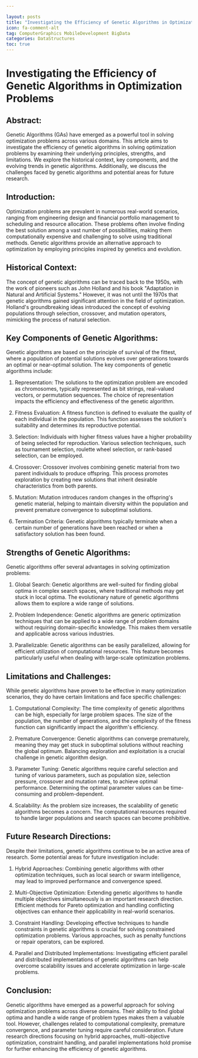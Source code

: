 ```yaml
---

layout: posts
title: "Investigating the Efficiency of Genetic Algorithms in Optimization Problems"
icon: fa-comment-alt
tag: ComputerGraphics MobileDevelopment BigData
categories: DataStructures
toc: true
---
```




# Investigating the Efficiency of Genetic Algorithms in Optimization Problems

## Abstract:
Genetic Algorithms (GAs) have emerged as a powerful tool in solving optimization problems across various domains. This article aims to investigate the efficiency of genetic algorithms in solving optimization problems by examining their underlying principles, strengths, and limitations. We explore the historical context, key components, and the evolving trends in genetic algorithms. Additionally, we discuss the challenges faced by genetic algorithms and potential areas for future research.

## Introduction:
Optimization problems are prevalent in numerous real-world scenarios, ranging from engineering design and financial portfolio management to scheduling and resource allocation. These problems often involve finding the best solution among a vast number of possibilities, making them computationally expensive and challenging to solve using traditional methods. Genetic algorithms provide an alternative approach to optimization by employing principles inspired by genetics and evolution.

## Historical Context:
The concept of genetic algorithms can be traced back to the 1950s, with the work of pioneers such as John Holland and his book "Adaptation in Natural and Artificial Systems." However, it was not until the 1970s that genetic algorithms gained significant attention in the field of optimization. Holland's groundbreaking ideas introduced the concept of evolving populations through selection, crossover, and mutation operators, mimicking the process of natural selection.

## Key Components of Genetic Algorithms:
Genetic algorithms are based on the principle of survival of the fittest, where a population of potential solutions evolves over generations towards an optimal or near-optimal solution. The key components of genetic algorithms include:

1. Representation: The solutions to the optimization problem are encoded as chromosomes, typically represented as bit strings, real-valued vectors, or permutation sequences. The choice of representation impacts the efficiency and effectiveness of the genetic algorithm.

2. Fitness Evaluation: A fitness function is defined to evaluate the quality of each individual in the population. This function assesses the solution's suitability and determines its reproductive potential.

3. Selection: Individuals with higher fitness values have a higher probability of being selected for reproduction. Various selection techniques, such as tournament selection, roulette wheel selection, or rank-based selection, can be employed.

4. Crossover: Crossover involves combining genetic material from two parent individuals to produce offspring. This process promotes exploration by creating new solutions that inherit desirable characteristics from both parents.

5. Mutation: Mutation introduces random changes in the offspring's genetic material, helping to maintain diversity within the population and prevent premature convergence to suboptimal solutions.

6. Termination Criteria: Genetic algorithms typically terminate when a certain number of generations have been reached or when a satisfactory solution has been found.

## Strengths of Genetic Algorithms:
Genetic algorithms offer several advantages in solving optimization problems:

1. Global Search: Genetic algorithms are well-suited for finding global optima in complex search spaces, where traditional methods may get stuck in local optima. The evolutionary nature of genetic algorithms allows them to explore a wide range of solutions.

2. Problem Independence: Genetic algorithms are generic optimization techniques that can be applied to a wide range of problem domains without requiring domain-specific knowledge. This makes them versatile and applicable across various industries.

3. Parallelizable: Genetic algorithms can be easily parallelized, allowing for efficient utilization of computational resources. This feature becomes particularly useful when dealing with large-scale optimization problems.

## Limitations and Challenges:
While genetic algorithms have proven to be effective in many optimization scenarios, they do have certain limitations and face specific challenges:

1. Computational Complexity: The time complexity of genetic algorithms can be high, especially for large problem spaces. The size of the population, the number of generations, and the complexity of the fitness function can significantly impact the algorithm's efficiency.

2. Premature Convergence: Genetic algorithms can converge prematurely, meaning they may get stuck in suboptimal solutions without reaching the global optimum. Balancing exploration and exploitation is a crucial challenge in genetic algorithm design.

3. Parameter Tuning: Genetic algorithms require careful selection and tuning of various parameters, such as population size, selection pressure, crossover and mutation rates, to achieve optimal performance. Determining the optimal parameter values can be time-consuming and problem-dependent.

4. Scalability: As the problem size increases, the scalability of genetic algorithms becomes a concern. The computational resources required to handle larger populations and search spaces can become prohibitive.

## Future Research Directions:
Despite their limitations, genetic algorithms continue to be an active area of research. Some potential areas for future investigation include:

1. Hybrid Approaches: Combining genetic algorithms with other optimization techniques, such as local search or swarm intelligence, may lead to improved performance and convergence speed.

2. Multi-Objective Optimization: Extending genetic algorithms to handle multiple objectives simultaneously is an important research direction. Efficient methods for Pareto optimization and handling conflicting objectives can enhance their applicability in real-world scenarios.

3. Constraint Handling: Developing effective techniques to handle constraints in genetic algorithms is crucial for solving constrained optimization problems. Various approaches, such as penalty functions or repair operators, can be explored.

4. Parallel and Distributed Implementations: Investigating efficient parallel and distributed implementations of genetic algorithms can help overcome scalability issues and accelerate optimization in large-scale problems.

## Conclusion:
Genetic algorithms have emerged as a powerful approach for solving optimization problems across diverse domains. Their ability to find global optima and handle a wide range of problem types makes them a valuable tool. However, challenges related to computational complexity, premature convergence, and parameter tuning require careful consideration. Future research directions focusing on hybrid approaches, multi-objective optimization, constraint handling, and parallel implementations hold promise for further enhancing the efficiency of genetic algorithms.